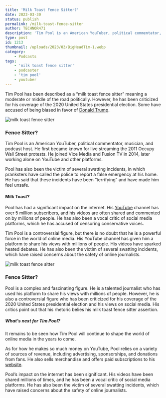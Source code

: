 ```yaml
---
title: 'Milk Toast Fence Sitter?'
date: 2023-03-30
status: publish
permalink: /milk-toast-fence-sitter
author: TECHNOR471
description: 'Tim Pool is an American YouTuber, political commentator, musician, and podcast host'
type: post
id: 1213
thumbnail: /uploads/2023/03/BigHeadTim-1.webp
category:
    - Podcasts
tags:
    - 'milk toast fence sitter'
    - podcaster
    - 'tim pool'
    - youtuber
---
```


Tim Pool has been described as a “milk toast fence sitter” meaning a moderate or middle of the road politically. However, he has been criticized for his coverage of the 2020 United States presidential election. Some have accused of being biased in favor of [Donald Trump](https://wlog.app/posts/the-donald-trump-and-stormy-daniels-saga.html).

![milk toast fence sitter](/uploads/2023/03/BigHeadTim-1.webp)

### Fence Sitter?

Tim Pool is an American YouTuber, political commentator, musician, and podcast host. He first became known for live streaming the 2011 Occupy Wall Street protests. He joined Vice Media and Fusion TV in 2014, later working alone on YouTube and other platforms.

Pool has also been the victim of several swatting incidents, in which pranksters have called the police to report a false emergency at his home. He has said that these incidents have been “terrifying” and have made him feel unsafe.

#### Milk Toast?

Pool has had a significant impact on the internet. His [YouTube](https://headlin3s.com/cat/youtube) channel has over 5 million subscribers, and his videos are often shared and commented on by millions of people. He has also been a vocal critic of social media platforms, which he has accused of censoring conservative voices.

Tim Pool is a controversial figure, but there is no doubt that he is a powerful force in the world of online media. His YouTube channel has given him a platform to share his views with millions of people. His videos have sparked heated debates. He has also been the victim of several swatting incidents, which have raised concerns about the safety of online journalists.

![milk toast fence sitter](/uploads/2023/03/milk-toast-fence-sitter.webp)

### Fence Sitter?

Pool is a complex and fascinating figure. He is a talented journalist who has used his platform to share his views with millions of people. However, he is also a controversial figure who has been criticized for his coverage of the 2020 United States presidential election and his views on social media. His critics point out that his rhetoric belies his milk toast fence sitter assertion. 


##### What's next for Tim Pool?

It remains to be seen how Tim Pool will continue to shape the world of online media in the years to come.

As for how he makes so much money on YouTube, Pool relies on a variety of sources of revenue, including advertising, sponsorships, and donations from fans. He also sells merchandise and offers paid subscriptions to his [website](https://timcast.com).

Pool’s impact on the internet has been significant. His videos have been shared millions of times, and he has been a vocal critic of social media platforms. He has also been the victim of several swatting incidents, which have raised concerns about the safety of online journalists.